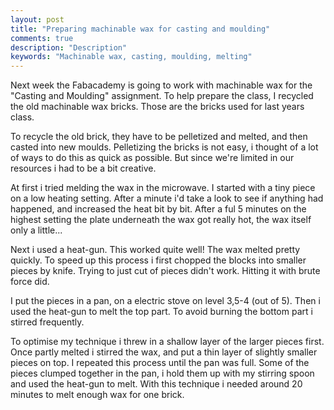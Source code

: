 ```yaml
---
layout: post
title: "Preparing machinable wax for casting and moulding"
comments: true
description: "Description"
keywords: "Machinable wax, casting, moulding, melting"
---
```


Next week the Fabacademy is going to work with machinable wax for the "Casting and Moulding" assignment. To help prepare the class, I recycled the old machinable wax bricks. Those are the bricks used for last years class. 

To recycle the old brick, they have to be pelletized and melted, and then casted into new moulds. Pelletizing the bricks is not easy, i thought of a lot of ways to do this as quick as possible. But since we're limited in our resources i had to be a bit creative.

At first i tried melding the wax in the microwave. I started with a tiny piece on a low heating setting. After a minute i'd take a look to see if anything had happened, and increased the heat bit by bit. After a ful 5 minutes on the highest setting the plate underneath the wax got really hot, the wax itself only a little... 

Next i used a heat-gun. This worked quite well! The wax melted pretty quickly. To speed up this process i first chopped the blocks into smaller pieces by knife. Trying to just cut of pieces didn't work. Hitting it with brute force did. 

I put the pieces in a pan, on a electric stove on level 3,5-4 (out of 5). Then i used the heat-gun to melt the top part. To avoid burning the bottom part i stirred frequently. 

To optimise my technique i threw in a shallow layer of the larger pieces first. Once partly melted i stirred the wax, and put a thin layer of slightly smaller pieces on top. I repeated this process until the pan was full. Some of the pieces clumped together in the pan, i hold them up with my stirring spoon and used the heat-gun to melt. With this technique i needed around 20 minutes to melt enough wax for one brick. 